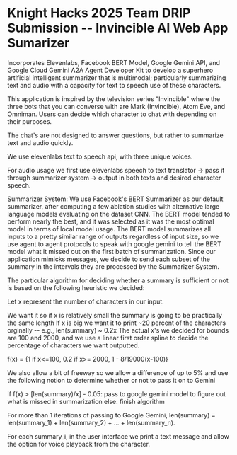 # Knight Hacks 2025 Team DRIP Submission -- Invincible AI Web App Sumarizer

Incorporates Elevenlabs, Facebook BERT Model, Google Gemini API, and Google Cloud Gemini A2A Agent Developer Kit to develop a superhero artificial intelligent summarizer that is multimodal; particularly summarizing text and audio with a capacity for text to speech use of these characters.

This application is inspired by the television series "Invincible" where the three bots that you can converse with are Mark (Invincible), Atom Eve, and Omniman. Users can decide which character to chat with depending on their purposes.

The chat's are not designed to answer questions, but rather to summarize text and audio quickly.

We use elevenlabs text to speech api, with three unique voices.

For audio usage we first use elevenlabs speech to text translator -> pass it through summarizer system -> output in both texts and desired character speech.

Summarizer System:
We use Facebook's BERT Summarizer as our default summarizer, after computing a few ablation studies with alternative large language models evaluating on the dataset CNN. The BERT model tended to perform nearly the best, and it was selected as it was the most optimal model in terms of local model usage. The BERT model summarizes all inputs to a pretty similar range of outputs regardless of input size, so we use agent to agent protocols to speak with google gemini to tell the BERT model what it missed out on the first batch of summarization. Since our application mimicks messages, we decide to send each subset of the summary in the intervals they are processed by the Summarizer System.

The particular algorithm for deciding whether a summary is sufficient or not is based on the following heuristic we decided:

Let x represent the number of characters in our input.

We want it so if x is relatively small the summary is going to be practically the same length
If x is big we want it to print ~20 percent of the characters orginally -- e.g., len(summary) ~ 0.2x
The actual x's we decided for bounds are 100 and 2000, and we use a linear first order spline to decide the percentage of characters we want outputted.

f(x) = {1 if x<=100, 0.2 if x>= 2000, 1 - 8/19000(x-100)}

We also allow a bit of freeway so we allow a difference of up to 5% and use the following notion to determine whether or not to pass it on to Gemini

if f(x) > [len(summary)/x] - 0.05:
  pass to google gemini model to figure out what is missed in summarization
else:
  finish algorithm

For more than 1 iterations of passing to Google Gemini, len(summary) = len(summary_1) + len(summary_2) + ... + len(summary_n).

For each summary_i, in the user interface we print a text message and allow the option for voice playback from the character.

